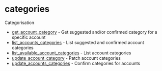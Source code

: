 # categories

Categorisation


* [get_account_category](getaccountcategory.md) - Get suggested and/or confirmed category for a specific account
* [list_accounts_categories](listaccountscategories.md) - List suggested and confirmed account categories
* [list_available_account_categories](listavailableaccountcategories.md) - List account categories
* [update_account_category](updateaccountcategory.md) - Patch account categories
* [update_accounts_categories](updateaccountscategories.md) - Confirm categories for accounts